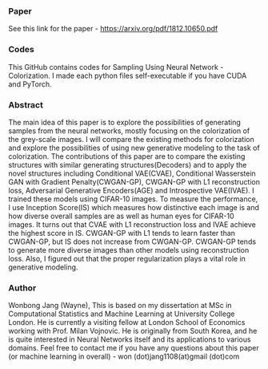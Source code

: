 ### Paper

See this link for the paper - https://arxiv.org/pdf/1812.10650.pdf

### Codes

This GitHub contains codes for Sampling Using Neural Network - Colorization. I made each python files self-executable if you have CUDA and PyTorch.

### Abstract

The main idea of this paper is to explore the possibilities of generating samples from the neural networks, mostly focusing on the colorization of the grey-scale images. I will compare the existing methods for colorization and explore the possibilities of using new generative modeling to the task of colorization. The contributions of this paper are to compare the existing structures with similar generating structures(Decoders) and to apply the novel structures including Conditional VAE(CVAE), Conditional Wasserstein GAN with Gradient Penalty(CWGAN-GP), CWGAN-GP with L1 reconstruction loss, Adversarial Generative Encoders(AGE) and Introspective VAE(IVAE). I trained these models using CIFAR-10 images. To measure the performance, I use Inception Score(IS) which measures how distinctive each image is and how diverse overall samples are as well as human eyes for CIFAR-10 images. It turns out that CVAE with L1 reconstruction loss and IVAE achieve the highest score in IS. CWGAN-GP with L1 tends to learn faster than CWGAN-GP, but IS does not increase from CWGAN-GP. CWGAN-GP tends to generate more diverse images than other models using reconstruction loss. Also, I figured out that the proper regularization plays a vital role in generative modeling.


### Author

Wonbong Jang (Wayne), This is based on my dissertation at MSc in Computational Statistics and Machine Learning at University College London. He is currently a visiting fellow at London School of Economics working with Prof. Milan Vojnovic. He is originally from South Korea, and he is quite interested in Neural Networks itself and its applications to various domains. Feel free to contact me if you have any questions about this paper (or machine learning in overall) - won (dot)jang1108(at)gmail (dot)com


